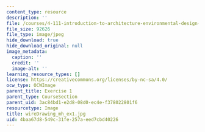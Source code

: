 ```yaml
---
content_type: resource
description: ''
file: /courses/4-111-introduction-to-architecture-environmental-design-spring-2014/4baa67d8549c31fe257aeed7cbd40226_wireDrawing_mh_ex1.jpg
file_size: 92626
file_type: image/jpeg
hide_download: true
hide_download_original: null
image_metadata:
  caption: ''
  credit: ''
  image-alt: ''
learning_resource_types: []
license: https://creativecommons.org/licenses/by-nc-sa/4.0/
ocw_type: OCWImage
parent_title: Exercise 1
parent_type: CourseSection
parent_uid: 3ac84bd1-e2d8-08d0-ec4e-f378022801f6
resourcetype: Image
title: wireDrawing_mh_ex1.jpg
uid: 4baa67d8-549c-31fe-257a-eed7cbd40226
---
```

